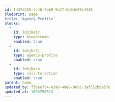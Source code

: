 ```yaml
---
id: f437d425-fc46-4eb9-9a77-6b54e99c4439
blueprint: page
title: 'Agency Profile'
blocks:
  -
    id: lm3jhot7
    type: breadcrumb
    enabled: true
  -
    id: lm3jhr7j
    type: agency-profile
    enabled: true
  -
    id: lm3jhxru
    type: call-to-action
    enabled: true
parent: home
updated_by: f3bee7c4-e3a0-4de8-908c-3af552b99570
updated_at: 1693750813
---
```

